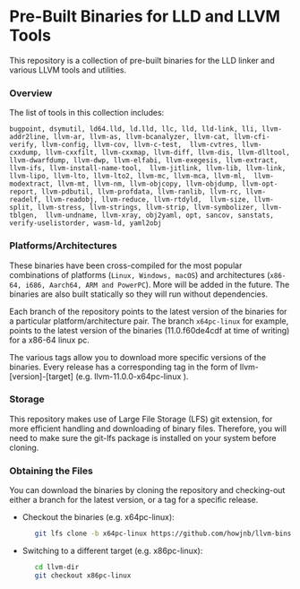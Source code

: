# Pre-Built Binaries for LLD and LLVM Tools

This repository is a collection of pre-built binaries for the 
LLD linker and various LLVM tools and utilities.

### Overview

The list of tools in this collection includes:

`bugpoint, dsymutil, ld64.lld, ld.lld, llc, lld, lld-link, lli, llvm-addr2line, llvm-ar,
llvm-as, llvm-bcanalyzer, llvm-cat, llvm-cfi-verify, llvm-config, llvm-cov, llvm-c-test, 
llvm-cvtres, llvm-cxxdump, llvm-cxxfilt, llvm-cxxmap, llvm-diff, llvm-dis, llvm-dlltool, 
llvm-dwarfdump, llvm-dwp, llvm-elfabi, llvm-exegesis, llvm-extract, llvm-ifs, llvm-install-name-tool, 
llvm-jitlink, llvm-lib, llvm-link, llvm-lipo, llvm-lto, llvm-lto2, llvm-mc, llvm-mca, llvm-ml, 
llvm-modextract, llvm-mt, llvm-nm, llvm-objcopy, llvm-objdump, llvm-opt-report, llvm-pdbutil,
llvm-profdata, llvm-ranlib, llvm-rc, llvm-readelf, llvm-readobj, llvm-reduce, llvm-rtdyld, 
llvm-size, llvm-split, llvm-stress, llvm-strings, llvm-strip, llvm-symbolizer, llvm-tblgen, 
llvm-undname, llvm-xray, obj2yaml, opt, sancov, sanstats, verify-uselistorder, wasm-ld, yaml2obj`

### Platforms/Architectures

These binaries have been cross-compiled for the most popular combinations of platforms
(`Linux, Windows, macOS`) and architectures (`x86-64, i686, Aarch64, ARM and PowerPC`).
More will be added in the future. The binaries are also built statically so they will
run without dependencies.

Each branch of the repository points to the latest version of the binaries for a particular
platform/architecture pair. The branch `x64pc-linux` for example, points to the latest version 
of the binaries (11.0.f60de4cdf at time of writing) for a x86-64 linux pc.

The various tags allow you to download more specific versions of the binaries. Every release
has a corresponding tag in the form of llvm-[version]-[target] (e.g. llvm-11.0.0-x64pc-linux
).

### Storage

This repository makes use of Large File Storage (LFS) git extension, for more efficient handling
and downloading of binary files. Therefore, you will need to make sure the git-lfs package
is installed on your system before cloning.

### Obtaining the Files

You can download the binaries by cloning the repository and checking-out either
a branch for the latest version, or a tag for a specific release.

- Checkout the binaries (e.g. x64pc-linux):
  ```` bash
     git lfs clone -b x64pc-linux https://github.com/howjnb/llvm-bins.git
  ````
- Switching to a different target (e.g. x86pc-linux):
  ```` bash
     cd llvm-dir
     git checkout x86pc-linux
  ````

